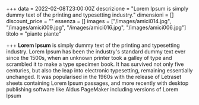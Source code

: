 +++
data = 2022-02-08T23:00:00Z
descrizione = "Lorem Ipsum is simply dummy text of the printing and typesetting industry."
dimensioni = []
discount_price = ""
essenza = []
images = ["/images/amici014.jpg", "/images/amici009.jpg", "/images/amici016.jpg", "/images/amici006.jpg"]
titolo = "piante piante"

+++
**Lorem Ipsum** is simply dummy text of the printing and typesetting industry. Lorem Ipsum has been the industry's standard dummy text ever since the 1500s, when an unknown printer took a galley of type and scrambled it to make a type specimen book. It has survived not only five centuries, but also the leap into electronic typesetting, remaining essentially unchanged. It was popularised in the 1960s with the release of Letraset sheets containing Lorem Ipsum passages, and more recently with desktop publishing software like Aldus PageMaker including versions of Lorem Ipsum
